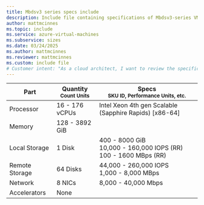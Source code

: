 ```yaml
---
title: Mbdsv3 series specs include
description: Include file containing specifications of Mbdsv3-series VM sizes.
author: mattmcinnes
ms.topic: include
ms.service: azure-virtual-machines
ms.subservice: sizes
ms.date: 03/24/2025
ms.author: mattmcinnes
ms.reviewer: mattmcinnes
ms.custom: include file
# Customer intent: "As a cloud architect, I want to review the specifications of Mbdsv3-series VMs, so that I can select the appropriate VM size for my workload requirements."
---
```

| Part | Quantity <br><sup>Count Units | Specs <br><sup>SKU ID, Performance Units, etc.  |
|---|---|---|
| Processor      | 16 - 176 vCPUs       | Intel Xeon 4th gen Scalable (Sapphire Rapids) [x86-64]                   |
| Memory         | 128 - 3892 GiB          |                      |
| Local Storage  | 1 Disk           | 400 - 8000 GiB <br>10,000 - 160,000 IOPS (RR) <br>100 - 1600 MBps (RR)                   |
| Remote Storage | 64 Disks    | 44,000 - 260,000 IOPS <br>1,000 - 8,000 MBps |
| Network        | 8 NICs          | 8,000 - 40,000 Mbps              |
| Accelerators   | None              |                       |
